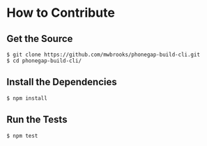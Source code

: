# How to Contribute

## Get the Source

    $ git clone https://github.com/mwbrooks/phonegap-build-cli.git
    $ cd phonegap-build-cli/

## Install the Dependencies

    $ npm install

## Run the Tests

    $ npm test

